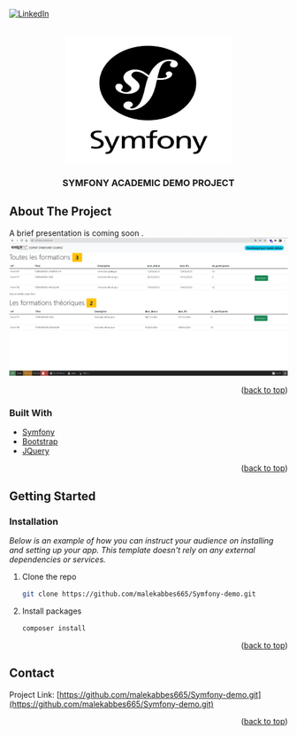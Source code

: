 <div id="top"></div>
<!--
*** Thanks for checking out the Best-README-Template. If you have a suggestion
*** that would make this better, please fork the repo and create a pull request
*** or simply open an issue with the tag "enhancement".
*** Don't forget to give the project a star!
*** Thanks again! Now go create something AMAZING! :D
-->



<!-- PROJECT SHIELDS -->
<!--
*** I'm using markdown "reference style" links for readability.
*** Reference links are enclosed in brackets [ ] instead of parentheses ( ).
*** See the bottom of this document for the declaration of the reference variables
*** for contributors-url, forks-url, etc. This is an optional, concise syntax you may use.
*** https://www.markdownguide.org/basic-syntax/#reference-style-links
-->
[![LinkedIn][linkedin-shield]][linkedin-url]



<!-- PROJECT LOGO -->
<br />
<div align="center">
  <a href="https://github.com/othneildrew/Best-README-Template">
    <img src="images/symfony.png" alt="Logo" width="300" height="230">
  </a>

  <h3 align="center">SYMFONY ACADEMIC DEMO PROJECT</h3>

</div>


<!-- ABOUT THE PROJECT -->
## About The Project
A brief presentation is coming soon .
<br>
[![Product Name Screen Shot][product-screenshot]](https://example.com)


<p align="right">(<a href="#top">back to top</a>)</p>



### Built With

* [Symfony](https://symfony.com/)
* [Bootstrap](https://getbootstrap.com)
* [JQuery](https://jquery.com)

<p align="right">(<a href="#top">back to top</a>)</p>



<!-- GETTING STARTED -->
## Getting Started

### Installation

_Below is an example of how you can instruct your audience on installing and setting up your app. This template doesn't rely on any external dependencies or services._

1. Clone the repo
   ```sh
   git clone https://github.com/malekabbes665/Symfony-demo.git
   ```
2. Install packages
   ```sh
   composer install
   ```
<p align="right">(<a href="#top">back to top</a>)</p>
<!-- LICENSE -->



<!-- CONTACT -->
## Contact

Project Link: [https://github.com/malekabbes665/Symfony-demo.git](https://github.com/malekabbes665/Symfony-demo.git)

<p align="right">(<a href="#top">back to top</a>)</p>

<!-- MARKDOWN LINKS & IMAGES -->
<!-- https://www.markdownguide.org/basic-syntax/#reference-style-links -->
[linkedin-shield]: https://img.shields.io/badge/-LinkedIn-black.svg?style=for-the-badge&logo=linkedin&colorB=555
[linkedin-url]: https://www.linkedin.com/in/malekabbes/
[product-screenshot]: images/site.png
